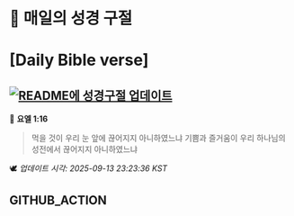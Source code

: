 # 🙏 매일의 성경 구절
# [Daily Bible verse]
## [![README에 성경구절 업데이트](https://github.com/DONGSUKA/first_test/actions/workflows/update-readme-bible.yml/badge.svg)](https://github.com/DONGSUKA/first_test/actions/workflows/update-readme-bible.yml)
<!-- START_BIBLE_VERSE -->
📖 **요엘 1:16**
> 먹을 것이 우리 눈 앞에 끊어지지 아니하였느냐 기쁨과 즐거움이 우리 하나님의 성전에서 끊어지지 아니하였느냐

🕊️ _업데이트 시각: 2025-09-13 23:23:36 KST_
  <!-- END_BIBLE_VERSE -->
## GITHUB_ACTION
